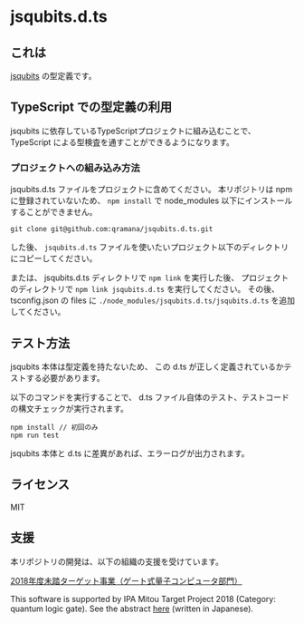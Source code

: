 # jsqubits.d.ts

## これは

[jsqubits](https://github.com/davidbkemp/jsqubits) の型定義です。

## TypeScript での型定義の利用

jsqubits に依存しているTypeScriptプロジェクトに組み込むことで、 TypeScript による型検査を通すことができるようになります。

### プロジェクトへの組み込み方法

jsqubits.d.ts ファイルをプロジェクトに含めてください。
本リポジトリは npm に登録されていないため、 `npm install` で node_modules 以下にインストールすることができません。

```
git clone git@github.com:qramana/jsqubits.d.ts.git
```

した後、 `jsqubits.d.ts` ファイルを使いたいプロジェクト以下のディレクトリにコピーしてください。

または、 jsqubits.d.ts ディレクトリで `npm link` を実行した後、
プロジェクトのディレクトリで `npm link jsqubits.d.ts` を実行してください。
その後、tsconfig.json の files に `./node_modules/jsqubits.d.ts/jsqubits.d.ts` を追加してください。

## テスト方法

jsqubits 本体は型定義を持たないため、 この d.ts が正しく定義されているかテストする必要があります。

以下のコマンドを実行することで、 d.ts ファイル自体のテスト、テストコードの構文チェックが実行されます。

```
npm install // 初回のみ
npm run test
```

jsqubits 本体と d.ts に差異があれば、エラーログが出力されます。

## ライセンス

MIT

## 支援

本リポジトリの開発は、以下の組織の支援を受けています。

[2018年度未踏ターゲット事業（ゲート式量子コンピュータ部門）](https://www.ipa.go.jp/jinzai/target/2018/koubo2_index.html)

This software is supported by IPA Mitou Target Project 2018 (Category: quantum logic gate).
See the abstract [here](https://www.ipa.go.jp/jinzai/target/2018/koubo2_index.html) (written in Japanese).